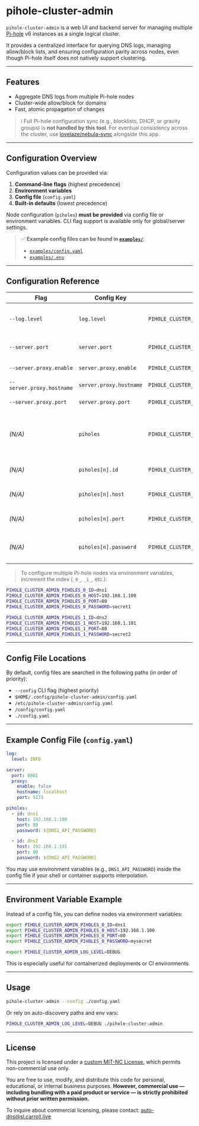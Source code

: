 # pihole-cluster-admin

`pihole-cluster-admin` is a web UI and backend server for managing multiple [Pi-hole](https://pi-hole.net/) v6 instances as a single logical cluster.

It provides a centralized interface for querying DNS logs, managing allow/block lists, and ensuring configuration parity across nodes, even though Pi-hole itself does not natively support clustering.

---

## Features

- Aggregate DNS logs from multiple Pi-hole nodes
- Cluster-wide allow/block for domains
- Fast, atomic propagation of changes

> ℹ️ Full Pi-hole configuration sync (e.g., blocklists, DHCP, or gravity groups) is **not handled by this tool**.
> For eventual consistency across the cluster, use [lovelaze/nebula-sync](https://github.com/lovelaze/nebula-sync) alongside this app.

---

## Configuration Overview

Configuration values can be provided via:

1. **Command-line flags** (highest precedence)
2. **Environment variables**
3. **Config file** (`config.yaml`)
4. **Built-in defaults** (lowest precedence)

Node configuration (`piholes`) **must be provided** via config file or environment variables. CLI flag support is available only for global/server settings.

> ✅ **Example config files can be found in [`examples/`](./examples/)**:
> - [`examples/config.yaml`](./examples/config.yaml)
> - [`examples/.env`](./examples/.env)

---

## Configuration Reference

| Flag | Config Key | Env Var | Type | Default | Description |
|------|------------|---------|------|---------|-------------|
| `--log.level` | `log.level` | `PIHOLE_CLUSTER_ADMIN_LOG_LEVEL` | `string` | `INFO` | Log level (`TRACE`, `DEBUG`, `INFO`, `WARN`, `ERROR`, `FATAL`) |
| `--server.port` | `server.port` | `PIHOLE_CLUSTER_ADMIN_SERVER_PORT` | `int` | `8081` | Port to run the admin server on |
| `--server.proxy.enable` | `server.proxy.enable` | `PIHOLE_CLUSTER_ADMIN_SERVER_PROXY_ENABLE` | `bool` | `false` | Enable proxy to Vite dev server |
| `--server.proxy.hostname` | `server.proxy.hostname` | `PIHOLE_CLUSTER_ADMIN_SERVER_PROXY_HOSTNAME` | `string` | `localhost` | Hostname for Vite dev server |
| `--server.proxy.port` | `server.proxy.port` | `PIHOLE_CLUSTER_ADMIN_SERVER_PROXY_PORT` | `int` | `5173` | Port for Vite dev server |
| *(N/A)* | `piholes` | `PIHOLE_CLUSTER_ADMIN_PIHOLES` | `[]PiholeConfig` | *(none)* | List of Pi-hole nodes to manage (must be set via config file or env vars) |
| *(N/A)* | `piholes[n].id` | `PIHOLE_CLUSTER_ADMIN_PIHOLES_0_ID` | `string` | *(required)* | Unique identifier for the node |
| *(N/A)* | `piholes[n].host` | `PIHOLE_CLUSTER_ADMIN_PIHOLES_0_HOST` | `string` | *(required)* | Hostname or IP address of the Pi-hole node |
| *(N/A)* | `piholes[n].port` | `PIHOLE_CLUSTER_ADMIN_PIHOLES_0_PORT` | `int` | *(required)* | Port of the Pi-hole API (usually 80) |
| *(N/A)* | `piholes[n].password` | `PIHOLE_CLUSTER_ADMIN_PIHOLES_0_PASSWORD` | `string` | *(required)* | API password/token for the Pi-hole node |

> To configure multiple Pi-hole nodes via environment variables, increment the index (`_0_`, `_1_`, etc.):

```bash
PIHOLE_CLUSTER_ADMIN_PIHOLES_0_ID=dns1
PIHOLE_CLUSTER_ADMIN_PIHOLES_0_HOST=192.168.1.100
PIHOLE_CLUSTER_ADMIN_PIHOLES_0_PORT=80
PIHOLE_CLUSTER_ADMIN_PIHOLES_0_PASSWORD=secret1

PIHOLE_CLUSTER_ADMIN_PIHOLES_1_ID=dns2
PIHOLE_CLUSTER_ADMIN_PIHOLES_1_HOST=192.168.1.101
PIHOLE_CLUSTER_ADMIN_PIHOLES_1_PORT=80
PIHOLE_CLUSTER_ADMIN_PIHOLES_1_PASSWORD=secret2
```

---

## Config File Locations

By default, config files are searched in the following paths (in order of priority):

- `--config` CLI flag (highest priority)
- `$HOME/.config/pihole-cluster-admin/config.yaml`
- `/etc/pihole-cluster-admin/config.yaml`
- `/config/config.yaml`
- `./config.yaml`

---

## Example Config File (`config.yaml`)

```yaml
log:
  level: INFO

server:
  port: 8081
  proxy:
    enable: false
    hostname: localhost
    port: 5173

piholes:
  - id: dns1
    host: 192.168.1.100
    port: 80
    password: ${DNS1_API_PASSWORD}

  - id: dns2
    host: 192.168.1.101
    port: 80
    password: ${DNS2_API_PASSWORD}
```

You may use environment variables (e.g., `DNS1_API_PASSWORD`) inside the config file if your shell or container supports interpolation.

---

## Environment Variable Example

Instead of a config file, you can define nodes via environment variables:

```bash
export PIHOLE_CLUSTER_ADMIN_PIHOLES_0_ID=dns1
export PIHOLE_CLUSTER_ADMIN_PIHOLES_0_HOST=192.168.1.100
export PIHOLE_CLUSTER_ADMIN_PIHOLES_0_PORT=80
export PIHOLE_CLUSTER_ADMIN_PIHOLES_0_PASSWORD=mysecret

export PIHOLE_CLUSTER_ADMIN_LOG_LEVEL=DEBUG
```

This is especially useful for containerized deployments or CI environments.

---

## Usage

```bash
pihole-cluster-admin --config ./config.yaml
```

Or rely on auto-discovery paths and env vars:

```bash
PIHOLE_CLUSTER_ADMIN_LOG_LEVEL=DEBUG ./pihole-cluster-admin
```

---

## License

This project is licensed under a [custom MIT-NC License](./LICENSE), which permits non-commercial use only.

You are free to use, modify, and distribute this code for personal, educational, or internal business purposes. **However, commercial use — including bundling with a paid product or service — is strictly prohibited without prior written permission.**

To inquire about commercial licensing, please contact: [auto-dns@sl.carroll.live](mailto:auto-dns@sl.carroll.live)
